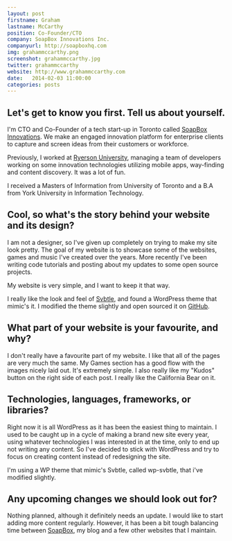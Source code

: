 ```yaml
---
layout: post
firstname: Graham
lastname: McCarthy
position: Co-Founder/CTO
company: SoapBox Innovations Inc.
companyurl: http://soapboxhq.com
img: grahammccarthy.png
screenshot: grahammccarthy.jpg
twitter: grahammccarthy
website: http://www.grahammccarthy.com
date:   2014-02-03 11:00:00
categories: posts
---
```


## Let's get to know you first. Tell us about yourself.

I'm CTO and Co-Founder of a tech start-up in Toronto called [SoapBox Innovations](http://soapboxhq.com). We make an engaged innovation platform for enterprise clients to capture and screen ideas from their customers or workforce.

Previously, I worked at [Ryerson University](http://www.ryerson.ca/index.html), managing a team of developers working on some innovation technologies utilizing mobile apps, way-finding and content discovery. It was a lot of fun.

I received a Masters of Information from University of Toronto and a B.A from York University in Information Technology.

## Cool, so what's the story behind your website and its design?

I am not a designer, so I've given up completely on trying to make my site look pretty. The goal of my website is to showcase some of the websites, games and music I've created over the years. More recently I've been writing code tutorials and posting about my updates to some open source projects.

My website is very simple, and I want to keep it that way.

I really like the look and feel of [Svbtle](https://svbtle.com), and found a WordPress theme that mimic's it. I modified the theme slightly and open sourced it on [GitHub](https://github.com/grahammccarthy/wp-svbtle).

## What part of your website is your favourite, and why?

I don't really have a favourite part of my website. I like that all of the pages are very much the same. My Games section has a good flow with the images nicely laid out. It's extremely simple. I also really like my "Kudos" button on the right side of each post. I really like the California Bear on it.

## Technologies, languages, frameworks, or libraries?

Right now it is all WordPress as it has been the easiest thing to maintain. I used to be caught up in a cycle of making a brand new site every year, using whatever technologies I was interested in at the time, only to end up not writing any content. So I've decided to stick with WordPress and try to focus on creating content instead of redesigning the site.

I'm using a WP theme that mimic's Svbtle, called wp-svbtle, that i've modified slightly.

## Any upcoming changes we should look out for?

Nothing planned, although it definitely needs an update. I would like to start adding more content regularly. However, it has been a bit tough balancing time between [SoapBox](http://soapboxhq.com), my blog and a few other websites that I maintain.
